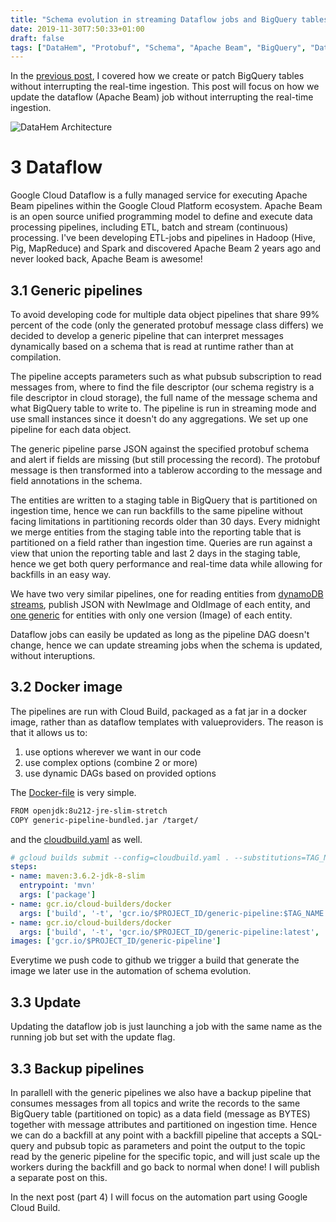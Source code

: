 ```yaml
---
title: "Schema evolution in streaming Dataflow jobs and BigQuery tables, part 2"
date: 2019-11-30T7:50:33+01:00
draft: false
tags: ["DataHem", "Protobuf", "Schema", "Apache Beam", "BigQuery", "Dataflow"]
---
```


In the [previous post](https://robertsahlin.com/schema-evolution-in-streaming-dataflow-jobs-and-bigquery-tables-part-2/), I covered how we create or patch BigQuery tables without interrupting the real-time ingestion. This post will focus on how we update the dataflow (Apache Beam) job without interrupting the real-time ingestion.

![DataHem Architecture](/images/datahem_architecture_v2.png)

# 3 Dataflow
Google Cloud Dataflow is a fully managed service for executing Apache Beam pipelines within the Google Cloud Platform ecosystem. Apache Beam is an open source unified programming model to define and execute data processing pipelines, including ETL, batch and stream (continuous) processing. I've been developing ETL-jobs and pipelines in Hadoop (Hive, Pig, MapReduce) and Spark and discovered Apache Beam 2 years ago and never looked back, Apache Beam is awesome!

## 3.1 Generic pipelines
To avoid developing code for multiple data object pipelines that share 99% percent of the code (only the generated protobuf message class differs) we decided to develop a generic pipeline that can interpret messages dynamically based on a schema that is read at runtime rather than at compilation. 

The pipeline accepts parameters such as what pubsub subscription to read messages from, where to find the file descriptor (our schema registry is a file descriptor in cloud storage), the full name of the message schema and what BigQuery table to write to. The pipeline is run in streaming mode and use small instances since it doesn't do any aggregations. We set up one pipeline for each data object.

The generic pipeline parse JSON against the specified protobuf schema and alert if fields are missing (but still processing the record). The protobuf message is then transformed into a tablerow according to the message and field annotations in the schema. 

The entities are written to a staging table in BigQuery that is partitioned on ingestion time, hence we can run backfills to the same pipeline without facing limitations in partitioning records older than 30 days. Every midnight we merge entities from the staging table into the reporting table that is partitioned on a field rather than ingestion time. Queries are run against a view that union the reporting table and last 2 days in the staging table, hence we get both query performance and real-time data while allowing for backfills in an easy way. 

We have two very similar pipelines, one for reading entities from [dynamoDB streams](https://github.com/mhlabs/datahem.processor/blob/master/generic/src/main/java/org/datahem/processor/dynamodb/DynamoDbStreamPipeline.java), publish JSON with NewImage and OldImage of each entity, and [one generic](https://github.com/mhlabs/datahem.processor/blob/master/generic/src/main/java/org/datahem/processor/generic/GenericStreamPipeline.java) for entities with only one version (Image) of each entity.

Dataflow jobs can easily be updated as long as the pipeline DAG doesn't change, hence we can update streaming jobs when the schema is updated, without interuptions. 

## 3.2 Docker image
The pipelines are run with Cloud Build, packaged as a fat jar in a docker image, rather than as dataflow templates with valueproviders. The reason is that it allows us to:
1. use options wherever we want in our code
2. use complex options (combine 2 or more)
3. use dynamic DAGs based on provided options

The [Docker-file](https://github.com/mhlabs/datahem.processor/blob/master/generic/Dockerfile) is very simple.
```bash
FROM openjdk:8u212-jre-slim-stretch
COPY generic-pipeline-bundled.jar /target/
```

and the [cloudbuild.yaml](https://github.com/mhlabs/datahem.processor/blob/master/generic/cloudbuild.yaml) as well.
```yaml
# gcloud builds submit --config=cloudbuild.yaml . --substitutions=TAG_NAME=0.7.3
steps:
- name: maven:3.6.2-jdk-8-slim
  entrypoint: 'mvn'
  args: ['package']
- name: gcr.io/cloud-builders/docker
  args: ['build', '-t', 'gcr.io/$PROJECT_ID/generic-pipeline:$TAG_NAME', '.']
- name: gcr.io/cloud-builders/docker
  args: ['build', '-t', 'gcr.io/$PROJECT_ID/generic-pipeline:latest', '.']
images: ['gcr.io/$PROJECT_ID/generic-pipeline']
```
Everytime we push code to github we trigger a build that generate the image we later use in the automation of schema evolution.

## 3.3 Update
Updating the dataflow job is just launching a job with the same name as the running job but set with the update flag.

## 3.3 Backup pipelines
In parallell with the generic pipelines we also have a backup pipeline that consumes messages from all topics and write the records to the same BigQuery table (partitioned on topic) as a data field (message as BYTES) together with message attributes and partitioned on ingestion time. Hence we can do a backfill at any point with a backfill pipeline that accepts a SQL-query and pubsub topic as parameters and point the output to the topic read by the generic pipeline for the specific topic, and will just scale up the workers during the backfill and go back to normal when done! I will publish a separate post on this.

In the next post (part 4) I will focus on the automation part using Google Cloud Build.
